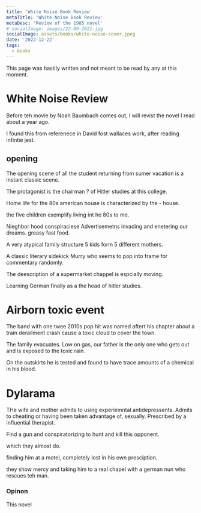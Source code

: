 ```yaml
---
title: 'White Noise Book Review'
metaTitle: 'White Noise Book Review'
metaDesc: 'Review of the 1985 novel'
# socialImage: images/22-09-2021.jpg
socialImage: assets/books/white-noise-cover.jpeg
date: '2022-12-22'
tags:
  - books
---
```


This page was hastily written and not meant to be read by any at this moment.

# White Noise Review

Before teh movie by Noah Baumbach comes out, I will revist the novel I read about a year ago.

I found this from referenece in David fost wallaces work, after reading infintie jest.

## opening

The opening scene of all the student returning from sumer vacation is a instant classic scene.

The protagonist is the chairman ? of Hitler studies at this college.

Home life for the 80s american house is characterized by the - house.

the five children exemplify living int he 80s to me.

Nieghbor hood conspiraciese
Advertisemetns invading and enetering our dreams.
greasy fast food.

A very atypical family structure 5 kids form 5 different mothers.

A classic literary sidekick Murry who seems to pop into frame for commentary randomly.

The deescription of a supermarket chappel is espcially moving.

Learning German finally as a the head of hitler studies.

# Airborn toxic event

The band with one twee 2010s pop hit was named aftert his chapter about a train derailment crash cause a toxic cloud to cover the town.

The family evacuates. Low on gas, our father is the only one who gets out and is exposed to the toxic rain.

On the outskirts he is tested and found to have trace amounts of a chemical in his blood.

# Dylarama

THe wife and mother admits to using experiemntal antidepressents.
Admits to cheating or having been taken advantage of, sexually.
Prescribed by a influential therapist.

Find a gun and conspiratorizing to hunt and kill this opponent.

which they almost do.

finding him at a motel, completely lost in his own presciption.

they show mercy and taking him to a real chapel with a german nun who rescues teh man.

### Opinon

This novel